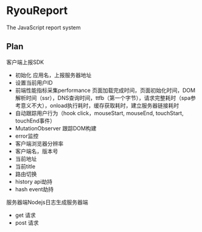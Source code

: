 # RyouReport
The JavaScript report system

## Plan
客户端上报SDK
- 初始化 应用名，上报服务器地址
- 设置当前用户ID
- 前端性能指标采集performance 页面加载完成时间，页面初始化时间，DOM解析时间（ssr），DNS查询时间，ttfb（第一个字节），请求完整耗时（spa参考意义不大），onload执行耗时，缓存获取耗时，建立服务器链接耗时
- 自动跟踪用户行为（hook click，mouseStart, mouseEnd, touchStart, touchEnd事件）
- MutationObserver 跟踪DOM构建
- error监控
- 客户端浏览器分辨率
- 客户端名，版本号
- 当前地址
- 当前title
- 路由切换
- history api劫持
- hash event劫持

服务器端Nodejs日志生成服务器端
- get 请求
- post 请求
